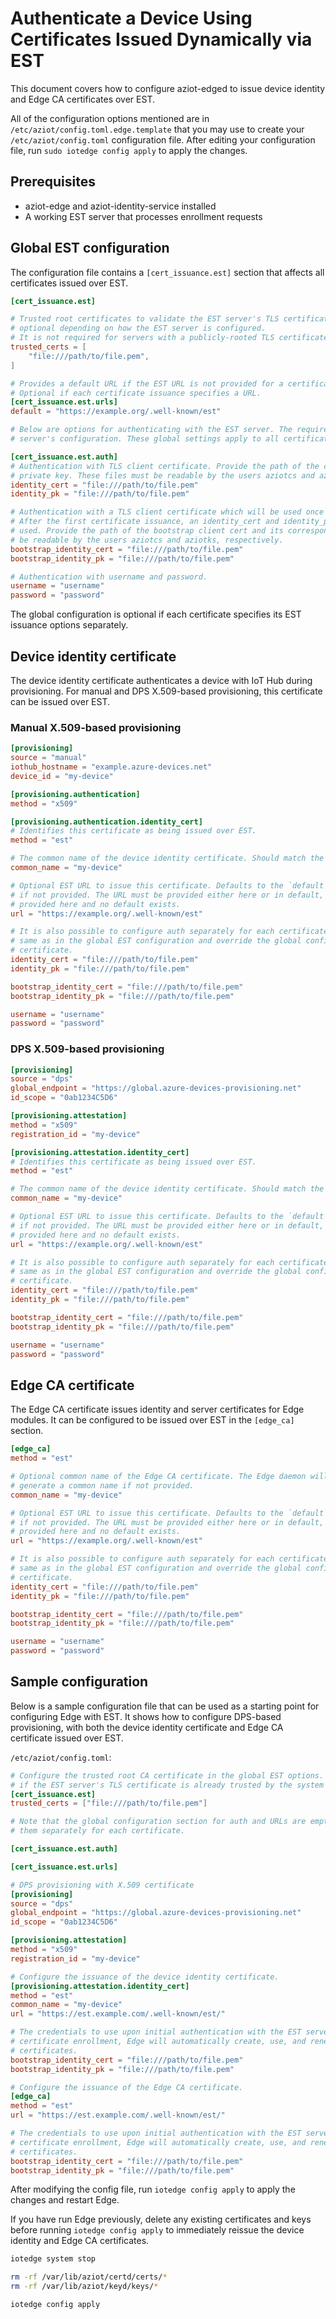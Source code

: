 # Authenticate a Device Using Certificates Issued Dynamically via EST

This document covers how to configure aziot-edged to issue device identity and Edge CA certificates over EST.

All of the configuration options mentioned are in `/etc/aziot/config.toml.edge.template` that you may use to create your `/etc/aziot/config.toml` configuration file. After editing your configuration file, run `sudo iotedge config apply` to apply the changes.

## Prerequisites

- aziot-edge and aziot-identity-service installed
- A working EST server that processes enrollment requests

## Global EST configuration

The configuration file contains a `[cert_issuance.est]` section that affects all certificates issued over EST.

```toml
[cert_issuance.est]

# Trusted root certificates to validate the EST server's TLS certificate;
# optional depending on how the EST server is configured.
# It is not required for servers with a publicly-rooted TLS certificate.
trusted_certs = [
    "file:///path/to/file.pem",
]

# Provides a default URL if the EST URL is not provided for a certificate.
# Optional if each certificate issuance specifies a URL.
[cert_issuance.est.urls]
default = "https://example.org/.well-known/est"

# Below are options for authenticating with the EST server. The required options will depend on the EST
# server's configuration. These global settings apply to all certificates that don't configure auth separately.

[cert_issuance.est.auth]
# Authentication with TLS client certificate. Provide the path of the client cert and its corresponding
# private key. These files must be readable by the users aziotcs and aziotks, respectively.
identity_cert = "file:///path/to/file.pem"
identity_pk = "file:///path/to/file.pem"

# Authentication with a TLS client certificate which will be used once to create the initial certificate.
# After the first certificate issuance, an identity_cert and identity_pk will be automatically created and
# used. Provide the path of the bootstrap client cert and its corresponding private key. These files must
# be readable by the users aziotcs and aziotks, respectively.
bootstrap_identity_cert = "file:///path/to/file.pem"
bootstrap_identity_pk = "file:///path/to/file.pem"

# Authentication with username and password.
username = "username"
password = "password"
```

The global configuration is optional if each certificate specifies its EST issuance options separately.

## Device identity certificate

The device identity certificate authenticates a device with IoT Hub during provisioning. For manual and DPS X.509-based provisioning, this certificate can be issued over EST.

### Manual X.509-based provisioning

```toml
[provisioning]
source = "manual"
iothub_hostname = "example.azure-devices.net"
device_id = "my-device"

[provisioning.authentication]
method = "x509"

[provisioning.authentication.identity_cert]
# Identifies this certificate as being issued over EST.
method = "est"

# The common name of the device identity certificate. Should match the device_id.
common_name = "my-device"

# Optional EST URL to issue this certificate. Defaults to the `default` URL in `[cert_issuance.est.urls]`
# if not provided. The URL must be provided either here or in default, i.e. certd will fail if no URL is
# provided here and no default exists.
url = "https://example.org/.well-known/est"

# It is also possible to configure auth separately for each certificate. The options are the
# same as in the global EST configuration and override the global configuration for their corresponding
# certificate.
identity_cert = "file:///path/to/file.pem"
identity_pk = "file:///path/to/file.pem"

bootstrap_identity_cert = "file:///path/to/file.pem"
bootstrap_identity_pk = "file:///path/to/file.pem"

username = "username"
password = "password"
```

### DPS X.509-based provisioning

```toml
[provisioning]
source = "dps"
global_endpoint = "https://global.azure-devices-provisioning.net"
id_scope = "0ab1234C5D6"

[provisioning.attestation]
method = "x509"
registration_id = "my-device"

[provisioning.attestation.identity_cert]
# Identifies this certificate as being issued over EST.
method = "est"

# The common name of the device identity certificate. Should match the registration_id.
common_name = "my-device"

# Optional EST URL to issue this certificate. Defaults to the `default` URL in `[cert_issuance.est.urls]`
# if not provided. The URL must be provided either here or in default, i.e. certd will fail if no URL is
# provided here and no default exists.
url = "https://example.org/.well-known/est"

# It is also possible to configure auth separately for each certificate. The options are the
# same as in the global EST configuration and override the global configuration for their corresponding
# certificate.
identity_cert = "file:///path/to/file.pem"
identity_pk = "file:///path/to/file.pem"

bootstrap_identity_cert = "file:///path/to/file.pem"
bootstrap_identity_pk = "file:///path/to/file.pem"

username = "username"
password = "password"
```

## Edge CA certificate

The Edge CA certificate issues identity and server certificates for Edge modules. It can be configured to be issued over EST in the `[edge_ca]` section.

```toml
[edge_ca]
method = "est"

# Optional common name of the Edge CA certificate. The Edge daemon will automatically
# generate a common name if not provided.
common_name = "my-device"

# Optional EST URL to issue this certificate. Defaults to the `default` URL in `[cert_issuance.est.urls]`
# if not provided. The URL must be provided either here or in default, i.e. certd will fail if no URL is
# provided here and no default exists.
url = "https://example.org/.well-known/est"

# It is also possible to configure auth separately for each certificate. The options are the
# same as in the global EST configuration and override the global configuration for their corresponding
# certificate.
identity_cert = "file:///path/to/file.pem"
identity_pk = "file:///path/to/file.pem"

bootstrap_identity_cert = "file:///path/to/file.pem"
bootstrap_identity_pk = "file:///path/to/file.pem"

username = "username"
password = "password"
```

## Sample configuration

Below is a sample configuration file that can be used as a starting point for configuring Edge with EST. It shows how to configure DPS-based provisioning, with both the device identity certificate and Edge CA certificate issued over EST.

`/etc/aziot/config.toml`:

```toml
# Configure the trusted root CA certificate in the global EST options. This section is optional
# if the EST server's TLS certificate is already trusted by the system's CA certificates.
[cert_issuance.est]
trusted_certs = ["file:///path/to/file.pem"]

# Note that the global configuration section for auth and URLs are empty because this file configures
# them separately for each certificate.

[cert_issuance.est.auth]

[cert_issuance.est.urls]

# DPS provisioning with X.509 certificate
[provisioning]
source = "dps"
global_endpoint = "https://global.azure-devices-provisioning.net"
id_scope = "0ab1234C5D6"

[provisioning.attestation]
method = "x509"
registration_id = "my-device"

# Configure the issuance of the device identity certificate.
[provisioning.attestation.identity_cert]
method = "est"
common_name = "my-device"
url = "https://est.example.com/.well-known/est/"

# The credentials to use upon initial authentication with the EST server. After the initial
# certificate enrollment, Edge will automatically create, use, and renew separate identity
# certificates.
bootstrap_identity_cert = "file:///path/to/file.pem"
bootstrap_identity_pk = "file:///path/to/file.pem"

# Configure the issuance of the Edge CA certificate.
[edge_ca]
method = "est"
url = "https://est.example.com/.well-known/est/"

# The credentials to use upon initial authentication with the EST server. After the initial
# certificate enrollment, Edge will automatically create, use, and renew separate identity
# certificates.
bootstrap_identity_cert = "file:///path/to/file.pem"
bootstrap_identity_pk = "file:///path/to/file.pem"
```

After modifying the config file, run `iotedge config apply` to apply the changes and restart Edge.

If you have run Edge previously, delete any existing certificates and keys before running `iotedge config apply` to immediately reissue the device identity and Edge CA certificates.

```sh
iotedge system stop

rm -rf /var/lib/aziot/certd/certs/*
rm -rf /var/lib/aziot/keyd/keys/*

iotedge config apply
```
